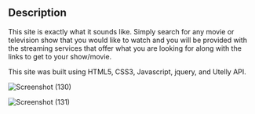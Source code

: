 ## Description
This site is exactly what it sounds like. Simply search for any movie or television show that you would like to watch and you will be provided with the streaming services that offer what you are looking for along with the links to get to your show/movie.

This site was built using HTML5, CSS3, Javascript, jquery, and Utelly API.

![Screenshot (130)](https://user-images.githubusercontent.com/43353267/72372799-e8c17c00-36bb-11ea-9bcc-0c860a602e46.png)

![Screenshot (131)](https://user-images.githubusercontent.com/43353267/72372923-2d4d1780-36bc-11ea-8e15-f5838b100ef9.png)
